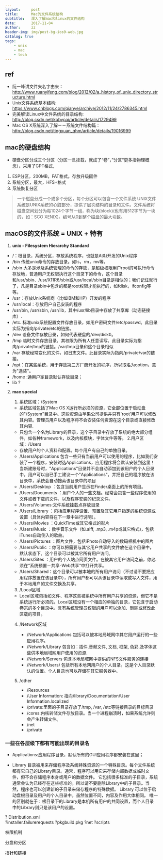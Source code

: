 ```yaml
---
layout:     post
title:      Mac的文件系统结构
subtitle:   深入了解mac和linux的文件结构
date:       2017-11-04
author:     zz
header-img: img/post-bg-ios9-web.jpg
catalog: true
tags:
    - unix
    - mac 
    - tech 
---
```


## ref  
- 阮一峰讲文件夹名字由来：http://www.ruanyifeng.com/blog/2012/02/a_history_of_unix_directory_structure.html
- Unix文件系统基本结构: https://www.cnblogs.com/qianye/archive/2012/11/24/2786345.html  
- 完美解读Linux中文件系统的目录结构: http://blog.csdn.net/kobypai/article/details/1729499
- Mac OS X系统深入了解－－系统文件结构篇：http://blog.csdn.net/tingxuan_qhm/article/details/19016999


## mac的硬盘结构
- 硬盘分区分成三个分区（分区一旦挂载，就成了“卷”，”分区“更多指物理概念），采用了GPT格式,  
1. ESP分区，200MB，FAT格式，存放升级固件
2. 系统分区，最大，HFS+格式  
3. 系统恢复分区

> 一个磁盘分成一个或多个分区，每个分区可以包含一个文件系统
 UNIX文件系统是UNIX系统的心脏部分，提供了层次结构的目录和文件。文件系统将磁盘空间划分为每1024个字节一组，称为块(block)(也有用512字节为一块的，如：SCO XENIX)。编号从0到整个磁盘的最大块数。
 

## macOS的文件系统 = UNIX + 特有

1. **unix - Filesystem Hierarchy Standard**
- /：根目录，系统分区，存放系统程序，也就是At&t开发的Unix程序
- /bin 传统unix命令的存放目录，如ls，rm，mv等。
- /sbin 大多是涉及系统管理的命令的存放，是超级权限用户root的可执行命令存放地，普通用户无权限执行这个目录下的命令，这个目录和/usr/sbin、/usr/X11R6/sbin或/usr/local/sbin目录是相似的；我们记住就行了，凡是目录sbin中包含的都是root权限才能执行的，如fdisk，ifconfig等等。
- /usr：存放Unix系统商（比如IBM和HP）开发的程序
- /usr/local：存放用户自己安装的程序
- /usr/bin, /usr/sbin, /usr/lib，其中/usr/lib目录中存放了共享库（动态链接库）.
- /etc. 标准unix系统配置文件存放目录，如用户密码文件/etc/passwd。此目录实际为指向/private/etc的链接。
- /dev 设备文件存放目录，如何代表硬盘的/dev/disk0。
- /tmp 临时文件存放目录，其权限为所有人任意读写。此目录实际为指向/private/tmp的链接。/var/tmp目录和这个目录相似
- /var 存放经常变化的文件，如日志文件。此目录实际为指向/private/var的链接。
- /opt：在某些系统，用于存放第三方厂商开发的程序，所以取名为option，意为"选装"。
- /home :通用户家目录默认存放目录；
- lib ?

2. **mac special**  
    1. 系统区域：/System  
    - 系统区域包括了Mac OS X运行所必须的资源，它全部位置于启动盘的"/System"目录中。这些资源由苹果公司提供并只有'root'用户可以修改其内容。管理员用户以及程序将不会安装任何资源在这个目录或直接修改其内容.
    - 只包含一个名为Library的目录，这个子目录中存放了系统的绝大部分组件，如各种framework，以及内核模块，字体文件等等。
    2.用户区域：/Users 
    - 存放用户的个人资料和配置。每个用户有自己的单独目录。
    - /Users/Applications 包含一些只有当前用户可以使用的程序，比如我们安装了一个程序，安装时选Applications，应用程序将会默认安装到这里！当新建账号时，"Applications"目录并不会自动添加到该用户的个人目录中。用户可以自已手工建议一个"Applications"，并把自己的程序放在该目录中，系统会自动搜索该目录中的项目  
    - /Users/Desktop ：包含当前用户显示在Finder桌面上的所有项目。 
    - /Users/Documents ：用户个人的一些文档。经常会包含一些程序使用的文件或者下载的文件，以及程序安装的纪录文件。 
    - /Users/Volumes:文件系统挂载点存放目录
    - /Users/Library ：包括应用程序设置、预置及其它用户指定的系统资源或设置（具体内容将在下一章中进行说明）。 
    - /Users/Movies ：QuickTime或其它格式的影片 
    - /Users/Music ：数字音乐文件（如.aiff, .mp3, .m4p或其它格式)，包括iTunes自动倒入的歌曲。 
    - /Users/Pictures ：图片文件，包括iPhoto自动导入的数码相机中的图片 
    - /Users/Public ：你可以把需要与其它用户共享的文件放在这个目录中，默认状态下，这个目录可以被其它所有用户访问。 
    - /Users/Sites ：用户的个人站点网页文件。在被其它用户访问之前，你必须在“系统预置－共享-Web共享“中打开共享。 
    - /Users/Shared：这个目录可以被本地的所有用户访问（不过请不要把应用程序放置在该目录中），所有用户都可以从该目录中读取或写入文件，用于本地用户的文件交换及共享。   
    3. /Local区域
    - Local区域包括如文件、程序这些被系统中所有用户共享的资源，但它不是系统运行所必须的。Local区域没有一个相应的单独的目录，它包含于启动卷宗的多个目录中。具有系统管理员权限的用户可以添加、删除或修改此区载的项目。 
    
    4. /Network区域
        - /Network/Applications 包括可以被本地局域网中其它用户运行的一些应用程序。 
        - /Network/Library 包含如：插件,音频文件, 文档, 框架, 色彩,及字体这些供本地局域网用户使用的资源. 
        - /Network/Servers 包含本地局域网中提供的NFS文件服务的连接 
        - /Network/Users/ 包括所有本地网用户的个人目录。这是个人目录默认的位置。个人目录也可以存储在其它服务器中。 
       
   5. /other
        - /Resources
        - /User Information: 指向/library/Documentation/User Information.localized 
        - /private:里面的子目录存放了/tmp, /var, /etc等链接目录的目标目录
        - /cores:内核转储文件存放目录。当一个进程崩溃时，如果系统允许则会产生转储文件。 
        - /net
        - /private 

### 一些在各层级下都有可能出现的目录名
- Applications:应用程序目录，默认所有的GUI应用程序都安装在这里；

- Library 目录被用来存储程序及系统特殊资源的一个特殊目录。每个文件系统都有它自己的Library目录。通常，程序可以用它来存储内部数据或临时文件，但不会存储程序本身或用户的数据文件。 它包括很多标准的子目录，系统通常会认为已经存在这些标准的。所以请不要删除Library中的子目录。当然，程序也可以创建新的子目录来储存程序的特殊数据。 
Library 可以位于启动盘根目录及用户的个人目录中。虽然位置不同，内容及作用大体相同。 
唯一的区别就在于：根目录下的Library是本机所有用户的共同设置，而个人目录中的Library则只是该用户的设置。 




? Distribution.xml        
?installer.failurerequests
?pkgbuild.pkg
?net
?scripts




权限机制

分盘和分区

指针和链接
